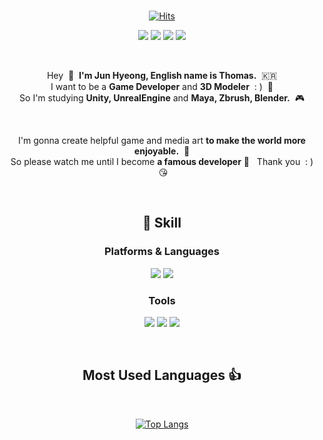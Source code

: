 

<div align="center">
  
<br/>
  
[![Hits](https://hits.seeyoufarm.com/api/count/incr/badge.svg?url=https%3A%2F%2Fgithub.com%2FJunbro0708&count_bg=%232CE7E1&title_bg=%2300B1FF&icon=&icon_color=%23DBDBDB&title=hits&edge_flat=true)](https://github.com/Junbro0708)
 

<img src="https://img.shields.io/badge/Blog-03C75A?style=flat-square&logo=Naver&logoColor=white&link=https://blog.naver.com/aktm708"/> <img src="https://img.shields.io/badge/aktm708@naver.com-EA4335?style=flat-square&logo=Gmail&logoColor=white&link=mailto:aktm708@naver.com"/> <img src="https://img.shields.io/badge/jun_bro0708-E4405F?style=flat-square&logo=Instagram&logoColor=white"/> <img src="https://img.shields.io/badge/aktm708-1877F2?style=flat-square&logo=FaceBook&logoColor=white&link=https://www.facebook.com/aktm708"/> 

<br/>

Hey &nbsp;👋&nbsp;&nbsp;**I'm Jun Hyeong, English name is Thomas.** &nbsp;🇰🇷         
I want to be a **Game Developer** and **3D Modeler** &nbsp;: ) &nbsp;🚀   
So I'm studying **Unity, UnrealEngine** and **Maya, Zbrush, Blender.** &nbsp;🎮

<br/>

I'm gonna create helpful game and media art **to make the world more enjoyable.** &nbsp;🤣   
So please watch me until I become **a famous developer** 🙏 &nbsp; Thank you &nbsp;: ) &nbsp;😘

<br/>

## 💪&nbsp;Skill

### Platforms & Languages

<img src="https://img.shields.io/badge/CS-50BCDF?style=flat-square&logo=c&logoColor=white"/> <img src="https://img.shields.io/badge/CPP-00599C?style=flat-square&logo=c%2B%2B&logoColor=white"/> 


### Tools

<img src="https://img.shields.io/badge/Unity-000000?style=flat-square&logo=Unity&logoColor=white"/> <img src="https://img.shields.io/badge/Unreal Engine-313131?style=flat-square&logo=unrealengine&logoColor=white"/> <img src="https://img.shields.io/badge/GitHub-181717?style=flat-square&logo=GitHub&logoColor=white"/> 
  
<br/>
  
## Most Used Languages&nbsp;👍 
  
<br/>

[![Top Langs](https://github-readme-stats.vercel.app/api/top-langs/?username=Junbro0708&layout=compact)](https://github.com/Junbro0708)
</div>





